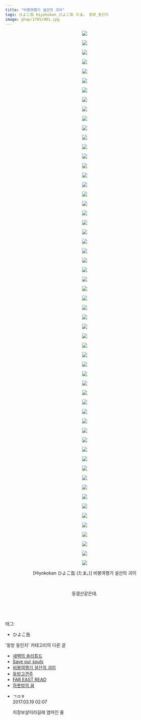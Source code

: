 ```yaml
---
title: "비봉여행기 설산의 괴이"
tags: ひよこ缶 Hiyokokan_ひよこ缶 たま。 동방_동인지
image: ghap/1785/001.jpg
---
```

<div class="article">
<p style="text-align: center; clear: none; float: none;"><img src="{{ site.nasurl }}/ghap/1785/001.jpg"/></p>
<p style="text-align: center; clear: none; float: none;"><img src="{{ site.nasurl }}/ghap/1785/002.jpg"/></p>
<p style="text-align: center; clear: none; float: none;"><img src="{{ site.nasurl }}/ghap/1785/003.jpg"/></p>
<p style="text-align: center; clear: none; float: none;"><img src="{{ site.nasurl }}/ghap/1785/004.jpg"/></p>
<p style="text-align: center; clear: none; float: none;"><img src="{{ site.nasurl }}/ghap/1785/005.jpg"/></p>
<p style="text-align: center; clear: none; float: none;"><img src="{{ site.nasurl }}/ghap/1785/006.jpg"/></p>
<p style="text-align: center; clear: none; float: none;"><img src="{{ site.nasurl }}/ghap/1785/007.jpg"/></p>
<p style="text-align: center; clear: none; float: none;"><img src="{{ site.nasurl }}/ghap/1785/008.jpg"/></p>
<p style="text-align: center; clear: none; float: none;"><img src="{{ site.nasurl }}/ghap/1785/009.jpg"/></p>
<p style="text-align: center; clear: none; float: none;"><img src="{{ site.nasurl }}/ghap/1785/010.jpg"/></p>
<p style="text-align: center; clear: none; float: none;"><img src="{{ site.nasurl }}/ghap/1785/011.jpg"/></p>
<p style="text-align: center; clear: none; float: none;"><img src="{{ site.nasurl }}/ghap/1785/012.jpg"/></p>
<p style="text-align: center; clear: none; float: none;"><img src="{{ site.nasurl }}/ghap/1785/013.jpg"/></p>
<p style="text-align: center; clear: none; float: none;"><img src="{{ site.nasurl }}/ghap/1785/014.jpg"/></p>
<p style="text-align: center; clear: none; float: none;"><img src="{{ site.nasurl }}/ghap/1785/015.jpg"/></p>
<p style="text-align: center; clear: none; float: none;"><img src="{{ site.nasurl }}/ghap/1785/016.jpg"/></p>
<p style="text-align: center; clear: none; float: none;"><img src="{{ site.nasurl }}/ghap/1785/017.jpg"/></p>
<p style="text-align: center; clear: none; float: none;"><img src="{{ site.nasurl }}/ghap/1785/018.jpg"/></p>
<p style="text-align: center; clear: none; float: none;"><img src="{{ site.nasurl }}/ghap/1785/019.jpg"/></p>
<p style="text-align: center; clear: none; float: none;"><img src="{{ site.nasurl }}/ghap/1785/020.jpg"/></p>
<p style="text-align: center; clear: none; float: none;"><img src="{{ site.nasurl }}/ghap/1785/021.jpg"/></p>
<p style="text-align: center; clear: none; float: none;"><img src="{{ site.nasurl }}/ghap/1785/022.jpg"/></p>
<p style="text-align: center; clear: none; float: none;"><img src="{{ site.nasurl }}/ghap/1785/023.jpg"/></p>
<p style="text-align: center; clear: none; float: none;"><img src="{{ site.nasurl }}/ghap/1785/024.jpg"/></p>
<p style="text-align: center; clear: none; float: none;"><img src="{{ site.nasurl }}/ghap/1785/025.jpg"/></p>
<p style="text-align: center; clear: none; float: none;"><img src="{{ site.nasurl }}/ghap/1785/026.jpg"/></p>
<p style="text-align: center; clear: none; float: none;"><img src="{{ site.nasurl }}/ghap/1785/027.jpg"/></p>
<p style="text-align: center; clear: none; float: none;"><img src="{{ site.nasurl }}/ghap/1785/028.jpg"/></p>
<p style="text-align: center; clear: none; float: none;"><img src="{{ site.nasurl }}/ghap/1785/029.jpg"/></p>
<p style="text-align: center; clear: none; float: none;"><img src="{{ site.nasurl }}/ghap/1785/030.jpg"/></p>
<p style="text-align: center; clear: none; float: none;"><img src="{{ site.nasurl }}/ghap/1785/031.jpg"/></p>
<p style="text-align: center; clear: none; float: none;"><img src="{{ site.nasurl }}/ghap/1785/032.jpg"/></p>
<p style="text-align: center; clear: none; float: none;"><img src="{{ site.nasurl }}/ghap/1785/033.jpg"/></p>
<p style="text-align: center; clear: none; float: none;"><img src="{{ site.nasurl }}/ghap/1785/034.jpg"/></p>
<p style="text-align: center; clear: none; float: none;"><img src="{{ site.nasurl }}/ghap/1785/035.jpg"/></p>
<p style="text-align: center; clear: none; float: none;"><img src="{{ site.nasurl }}/ghap/1785/036.jpg"/></p>
<p style="text-align: center; clear: none; float: none;"><img src="{{ site.nasurl }}/ghap/1785/037.jpg"/></p>
<p style="text-align: center; clear: none; float: none;"><img src="{{ site.nasurl }}/ghap/1785/038.jpg"/></p>
<p style="text-align: center; clear: none; float: none;"><img src="{{ site.nasurl }}/ghap/1785/039.jpg"/></p>
<p style="text-align: center; clear: none; float: none;"><img src="{{ site.nasurl }}/ghap/1785/040.jpg"/></p>
<p style="text-align: center; clear: none; float: none;"><img src="{{ site.nasurl }}/ghap/1785/041.jpg"/></p>
<p style="text-align: center; clear: none; float: none;"><img src="{{ site.nasurl }}/ghap/1785/042.jpg"/></p>
<p style="text-align: center; clear: none; float: none;"><img src="{{ site.nasurl }}/ghap/1785/043.jpg"/></p>
<p style="text-align: center; clear: none; float: none;"><img src="{{ site.nasurl }}/ghap/1785/044.jpg"/></p>
<p style="text-align: center; clear: none; float: none;"><img src="{{ site.nasurl }}/ghap/1785/045.jpg"/></p>
<p style="text-align: center; clear: none; float: none;"><img src="{{ site.nasurl }}/ghap/1785/046.jpg"/></p>
<p style="text-align: center; clear: none; float: none;"><img src="{{ site.nasurl }}/ghap/1785/047.jpg"/></p>
<p style="text-align: center; clear: none; float: none;"><img src="{{ site.nasurl }}/ghap/1785/048.jpg"/></p>
<p style="text-align: center; clear: none; float: none;"><img src="{{ site.nasurl }}/ghap/1785/049.jpg"/></p>
<p style="text-align: center; clear: none; float: none;"><img src="{{ site.nasurl }}/ghap/1785/050.jpg"/></p>
<p style="text-align: center; clear: none; float: none;"><img src="{{ site.nasurl }}/ghap/1785/051.jpg"/></p>
<p style="text-align: center; clear: none; float: none;"><img src="{{ site.nasurl }}/ghap/1785/052.jpg"/></p>
<p style="text-align: center; clear: none; float: none;"><img src="{{ site.nasurl }}/ghap/1785/053.jpg"/></p>
<p style="text-align: center; clear: none; float: none;"><img src="{{ site.nasurl }}/ghap/1785/054.jpg"/></p>
<p style="text-align: center; clear: none; float: none;"><img src="{{ site.nasurl }}/ghap/1785/055.jpg"/></p>
<p style="text-align: center; clear: none; float: none;"><img src="{{ site.nasurl }}/ghap/1785/056.jpg"/></p>
<p style="text-align: center; clear: none; float: none;"><img src="{{ site.nasurl }}/ghap/1785/057.jpg"/></p>
<p style="text-align: center; clear: none; float: none;">[Hiyokokan ひよこ缶 (たま。)] 비봉여행기 설산의 괴이</p>
<p style="text-align: center; clear: none; float: none;"><br/></p>
<p style="text-align: center; clear: none; float: none;">동갤산같은데.</p>
<p style="text-align: center; clear: none; float: none;"><br/></p>
<p><br/></p>
</div><div class="tagTrail">
<p>태그: </p>
<ul>
<li>ひよこ缶</li>
</ul>
</div><div class="another">
<p>'동방 동인지' 카테고리의 다른 글</p>
<ul>
<li><a href="/2016-08-23-ghap_1788">새벽의 솔리튜드</a></li>
<li><a href="/2016-08-23-ghap_1787">Save our souls</a></li>
<li><a href="/2016-08-23-ghap_1785">비봉여행기 설산의 괴이</a></li>
<li><a href="/2016-08-23-ghap_1784">동방고견주</a></li>
<li><a href="/2016-08-23-ghap_1783">FAR EAST READ</a></li>
<li><a href="/2016-08-22-ghap_1782">하룻밤의 꿈</a></li>
</ul>
</div><div class="cb_module cb_fluid">
<div class="cb_wrt cb_profile">
<div class="comment">
<ul>
<li class="cb_thumb_off" id="comment14942874">
<div class="cb_comment_area">
<div class="cb_info_area">
<div class="cb_section">
<span class="cb_nick_name">ㄱㅁㅎ</span>
</div>
<div class="cb_section">
<span class="cb_date">2017.03.19 02:07 </span>
</div>
</div>
<div class="cb_dsc_comment">
<p class="cb_dsc">
											지장보살이라길래 염마인 줄
										</p>
</div>
</div></li>
</ul>
</div>
</div><!-- commentList close -->
</div>
<br/>
<p id="refer"></p>
<br/>
